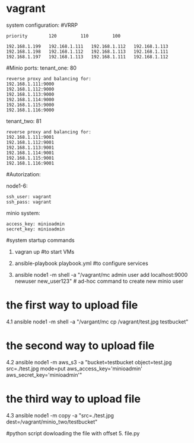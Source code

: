 # vagrant

system configuration:
#VRRP

	priority	    120		    110		    100

	192.168.1.199	192.168.1.111	192.168.1.112	192.168.1.113
	192.168.1.198	192.168.1.112	192.168.1.113	192.168.1.111
	192.168.1.197	192.168.1.113	192.168.1.111	192.168.1.112

#Minio ports:
tenant_one: 80

    reverse proxy and balancing for:
   	192.168.1.111:9000
	192.168.1.112:9000
	192.168.1.113:9000
	192.168.1.114:9000
	192.168.1.115:9000
	192.168.1.116:9000
tenant_two: 81

	reverse proxy and balancing for:
	192.168.1.111:9001
	192.168.1.112:9001
	192.168.1.113:9001
	192.168.1.114:9001
	192.168.1.115:9001
	192.168.1.116:9001

#Autorization:

 node1-6:
 
	ssh_user: vagrant
	ssh_pass: vagrant
 
 minio system:
 
	access_key: minioadmin
	secret_key: minioadmin

#system startup commands
1. vagran up                      #to start VMs
2. ansible-playbook playbook.yml  #to configure services

3. ansible node1 -m shell -a "/vagrant/mc admin user add localhost:9000 newuser new_user123" # ad-hoc command to create new minio user

# the first way to upload file
4.1 ansible node1 -m shell -a "/vargant/mc cp /vagrant/test.jpg testbucket" 

# the second way to upload file
4.2 ansible node1 -m aws_s3 -a "bucket=testbucket object=test.jpg src=./test.jpg mode=put aws_access_key='minioadmin' aws_secret_key='minioadmin'"

# the third way to upload file
4.3 ansible node1 -m copy -a "src=./test.jpg dest=/vagrant/minio_two/testbucket"

#python script dowloading the file with offset
5. file.py 
